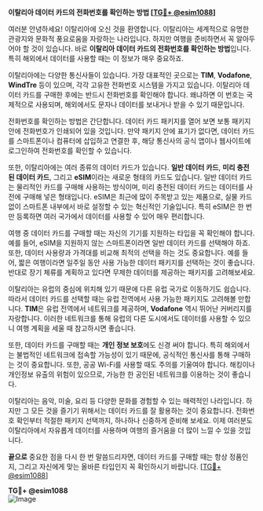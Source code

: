 **이탈리아 데이터 카드의 전화번호를 확인하는 방법 [[TG💪+ @esim1088](https://t.me/s/esim1088)]**

여러분 안녕하세요! 이탈리아에 오신 것을 환영합니다. 이탈리아는 세계적으로 유명한 관광지와 문화적 풍요로움을 자랑하는 나라입니다. 하지만 여행을 준비하면서 꼭 알아두어야 할 것이 있습니다. 바로 **이탈리아 데이터 카드의 전화번호를 확인하는 방법**입니다. 특히 해외에서 데이터를 사용할 때는 이 정보가 매우 중요하죠.

이탈리아에는 다양한 통신사들이 있습니다. 가장 대표적인 곳으로는 **TIM**, **Vodafone**, **WindTre** 등이 있으며, 각각 고유한 전화번호 시스템을 가지고 있습니다. 이탈리아 데이터 카드를 구매한 후에는 반드시 전화번호를 확인해야 합니다. 왜냐하면 이 번호는 국제적으로 사용되며, 해외에서도 문자나 데이터를 보내거나 받을 수 있기 때문입니다.

전화번호를 확인하는 방법은 간단합니다. 데이터 카드 패키지를 열어 보면 보통 패키지 안에 전화번호가 인쇄되어 있을 것입니다. 만약 패키지 안에 표기가 없다면, 데이터 카드를 스마트폰이나 컴퓨터에 삽입하고 연결한 후, 해당 통신사의 공식 앱이나 웹사이트에 로그인하여 전화번호를 확인할 수 있습니다.

또한, 이탈리아에는 여러 종류의 데이터 카드가 있습니다. **일반 데이터 카드**, **미리 충전된 데이터 카드**, 그리고 **eSIM**이라는 새로운 형태의 카드도 있습니다. 일반 데이터 카드는 물리적인 카드를 구매해 사용하는 방식이며, 미리 충전된 데이터 카드는 데이터를 사전에 구매해 넣은 형태입니다. eSIM은 최근에 많이 주목받고 있는 제품으로, 실물 카드 없이 스마트폰 내부에서 바로 설정할 수 있는 혁신적인 기술입니다. 특히 eSIM은 한 번만 등록하면 여러 국가에서 데이터를 사용할 수 있어 매우 편리합니다.

여행 중 데이터 카드를 구매할 때는 자신의 기기를 지원하는 타입을 꼭 확인해야 합니다. 예를 들어, eSIM을 지원하지 않는 스마트폰이라면 일반 데이터 카드를 선택해야 하죠. 또한, 데이터 사용량과 가격대를 비교해 최적의 선택을 하는 것도 중요합니다. 예를 들어, 짧은 여행이라면 일주일 동안 사용 가능한 데이터 패키지를 선택하는 것이 좋습니다. 반대로 장기 체류를 계획하고 있다면 무제한 데이터를 제공하는 패키지를 고려해보세요.

이탈리아는 유럽의 중심에 위치해 있기 때문에 다른 유럽 국가로 이동하기도 쉽습니다. 따라서 데이터 카드를 선택할 때는 유럽 전역에서 사용 가능한 패키지도 고려해볼 만합니다. **TIM**은 유럽 전역에서 네트워크를 제공하며, **Vodafone** 역시 뛰어난 커버리지를 자랑합니다. 이러한 네트워크를 통해 유럽의 다른 도시에서도 데이터를 사용할 수 있으니 여행 계획을 세울 때 참고하시면 좋습니다.

또한, 데이터 카드를 구매할 때는 **개인 정보 보호**에도 신경 써야 합니다. 특히 해외에서는 불법적인 네트워크에 접속할 가능성이 있기 때문에, 공식적인 통신사를 통해 구매하는 것이 중요합니다. 또한, 공공 Wi-Fi를 사용할 때도 주의를 기울여야 합니다. 해킹이나 개인정보 유출의 위험이 있으므로, 가능한 한 공인된 네트워크를 이용하는 것이 좋습니다.

이탈리아는 음악, 미술, 요리 등 다양한 문화를 경험할 수 있는 매력적인 나라입니다. 하지만 그 모든 것을 즐기기 위해서는 데이터 카드를 잘 활용하는 것이 중요합니다. 전화번호 확인부터 적절한 패키지 선택까지, 하나하나 신중하게 준비해 보세요. 이제 여러분도 이탈리아에서 자유롭게 데이터를 사용하며 여행의 즐거움을 더 많이 느낄 수 있을 것입니다.

**끝으로** 중요한 점을 다시 한 번 말씀드리자면, 데이터 카드를 구매할 때는 항상 정품인지, 그리고 자신에게 맞는 올바른 타입인지 꼭 확인하시기 바랍니다. [[TG💪+ @esim1088](https://t.me/s/esim1088)]

**TG💪+ @esim1088**  
![Image](https://i.postimg.cc/Y0z9fWf4/image.png)
